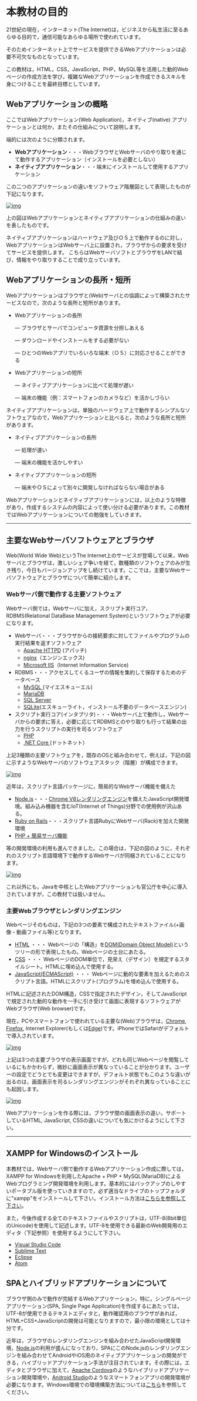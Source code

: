 # 本教材の目的

21世紀の現在，インターネット(The Internet)は，ビジネスから私生活に至るあらゆる目的で，通信可能なあらゆる場所で使われています。

そのためインターネット上でサービスを提供できるWebアプリケーションは必要不可欠なものとなっています。

この教材は，HTML，CSS，JavaScript，PHP，MySQL等を活用した動的Webページの作成方法を学び，複雑なWebアプリケーションを作成できるスキルを身につけることを最終目標としています。

## Webアプリケーションの概略

ここではWebアプリケーション(Web Application)，ネイティブ(native) アプリケーションとは何か，またその仕組みについて説明します。

端的には次のように分類されます。

* **Webアプリケーション**・・・WebブラウザとWebサーバのやり取りを通じて動作するアプリケーション（インストールを必要としない）
* **ネイティブアプリケーション**・・・端末にインストールして使用するアプリケーション



この二つのアプリケーションの違いをソフトウェア階層図として表現したものが下記になります。

[![img](http://cs-tklab.na-inet.jp/phpdb/Introduction/fig/Intro.PNG)](http://cs-tklab.na-inet.jp/phpdb/Introduction/fig/Intro.PNG)

上の図はWebアプリケーションとネイティブアプリケーションの仕組みの違いを表したものです。

ネイティブアプリケーションはハードウェア及びＯＳ上で動作するのに対し， WebアプリケーションはWebサーバ上に設置され，ブラウザからの要求を受けてサービスを提供します。 こちらはWebサーバソフトとブラウザをLANで結び，情報をやり取りすることで成り立っています。

## Webアプリケーションの長所・短所

Webアプリケーションはブラウザと(Web)サーバとの協調によって構築されたサービスなので，次のような長所と短所があります。

* Webアプリケーションの長所

  ― ブラウザとサーバでコンピュータ資源を分担しあえる

  ― ダウンロードやインストールをする必要がない

  ― ひとつのWebアプリでいろいろな端末（ＯＳ）に対応させることができる

* Webアプリケーションの短所

  ― ネイティブアプリケーションに比べて処理が遅い

  ― 端末の機能（例：スマートフォンのカメラなど）を活かしづらい

ネイティブアプリケーションは，単独のハードウェア上で動作するシンプルなソフトウェアなので，Webアプリケーションと比べると，次のような長所と短所があります。

* ネイティブアプリケーションの長所

  ― 処理が速い

  ― 端末の機能を活かしやすい

* ネイティブアプリケーションの短所

  ― 端末やＯＳによって別々に開発しなければならない場合がある

Webアプリケーションとネイティブアプリケーションには，以上のような特徴があり，作成するシステムの内容によって使い分ける必要があります。この教材ではWebアプリケーションについての勉強をしていきます。

------

## 主要なWebサーバソフトウェアとブラウザ

Web(World Wide Web)というThe Internet上のサービスが登場して以来，Webサーバとブラウザは，激しいシェア争いを経て，数種類のソフトウェアのみが生き残り，今日もバージョンアップをし続けています。ここでは，主要なWebサーバソフトウェアとブラウザについて簡単に紹介します。

### Webサーバ側で動作する主要ソフトウェア

Webサーバ側では，Webサーバに加え，スクリプト実行コア，RDBMS(Relational DataBase Management System)というソフトウェアが必要になります。

* Webサーバ・・・ブラウザからの接続要求に対してファイルやプログラムの実行結果を返すソフトウェア
  * [Apache HTTPD](https://httpd.apache.org/) (アパッチ)
  * [nginx](https://www.nginx.org/)（エンジンエックス)
  * [Microsoft IIS](https://www.iis.net/)（Internet Information Service)
* RDBMS・・・アクセスしてくるユーザの情報を集約して保存するためのデータベース
  * [MySQL ](https://www.mysql.com/)(マイエスキューエル)
  * [MariaDB](https://mariadb.org/)
  * [SQL Server](https://www.microsoft.com/ja-jp/sql-server/sql-server-2016)
  * [SQLite](https://sqlite.org/)(エスキューライト，インストール不要のデータベースエンジン)
* スクリプト実行コア(インタプリタ)・・・Webサーバ上で動作し，Webサーバからの要求に答え，必要に応じてRDBMSとのやり取りも行って結果の出力を行うスクリプトの実行を司るソフトウェア
  * [PHP](http://php.net/)
  * [.NET Core ](https://docs.microsoft.com/ja-jp/dotnet/core/)(ドットネット）

上記3種類の主要ソフトウェアを，既存のOSと組み合わせて，例えば，下記の図に示すようなWebサーバのソフトウェアスタック（階層）が構成できます。

[![img](http://cs-tklab.na-inet.jp/phpdb/Introduction/fig/lampstack_new_small.png)](http://cs-tklab.na-inet.jp/phpdb/Introduction/fig/lampstack_new.png)

近年は，スクリプト言語パッケージに，簡易的なWebサーバ機能を備えた

* [Node.js](https://nodejs.org/)・・・[Chrome V8レンダリングエンジン](https://github.com/v8/v8/wiki)を備えたJavaScript開発環境。組み込み機器を含むIoT(Internet of Things)分野での使用例が沢山ある。
* [Ruby on Rails](http://rubyonrails.org/)・・・スクリプト言語RubyにWebサーバ(Rack)を加えた開発環境
* [PHP + 簡易サーバ機能](http://php.net/manual/ja/features.commandline.webserver.php)

等の開発環境の利用も進んできました。この場合は，下記の図のように，それぞれのスクリプト言語環境下で動作するWebサーバが同梱されていることになります。



[![img](http://cs-tklab.na-inet.jp/phpdb/Introduction/fig/script_server.png)](http://cs-tklab.na-inet.jp/phpdb/Introduction/fig/script_server.png)

これ以外にも，Javaを中核としたWebアプリケーションも官公庁を中心に導入されていますが，この教材では扱いません。

### 主要Webブラウザとレンダリングエンジン

Webページそのものは，下記の3つの要素で構成されたテキストファイル(+画像・動画ファイル等)となります。

* [HTML](http://cs-tklab.na-inet.jp/phpdb/Chapter1/html.html) ・・・ Webページの「構造」を[DOM(Domain Object Model)](http://cs-tklab.na-inet.jp/phpdb/Chapter1/dom_jquery.html)というツリーの形で表現したもの。Webページの土台にあたる。
* [CSS](http://cs-tklab.na-inet.jp/phpdb/Chapter1/css.html) ・・・ WebページのDOM単位で，見栄え（デザイン）を規定するスタイルシート。HTMLに埋め込んで使用する。
* [JavaScript(ECMAScript)](http://cs-tklab.na-inet.jp/phpdb/Chapter1/javascript.html) ・・・ Webページに動的な要素を加えるためのスクリプト言語。HTMLにスクリプト(プログラム)を埋め込んで使用する。

HTMLに記述されたDOM構造，CSSで指定されたデザイン，そしてJavaScriptで規定された動的な動作を一手に引き受けて画面に表現するソフトウェアがWebブラウザ(Web browser)です。

現在，PCやスマートフォンで使われている主要な(Web)ブラウザは，[Chrome](https://www.google.co.jp/chrome/), [Firefox](https://www.mozilla.jp/), Internet Explorer(もしくは[Edge](https://www.microsoft.com/ja-jp/windows/microsoft-edge))です。iPhoneではSafariがデフォルトで導入されています。

[![img](http://cs-tklab.na-inet.jp/phpdb/Introduction/fig/mainstream_browsers_small.png)](http://cs-tklab.na-inet.jp/phpdb/Introduction/fig/mainstream_browsers.png)

上記は3つの主要ブラウザの表示画面ですが，どれも同じWebページを閲覧しているにもかかわらず，微妙に画面表示が異なっていることが分かります。ユーザーの設定でどうとでも変更はできますが，デフォルト状態でもこのような違いが出るのは，画面表示を司るレンダリングエンジンがそれぞれ異なっていることにも起因します。

[![img](http://cs-tklab.na-inet.jp/phpdb/Introduction/fig/rendering_engine_small.png)](http://cs-tklab.na-inet.jp/phpdb/Introduction/fig/rendering_engine.png)

Webアプリケーションを作る際には，ブラウザ間の画面表示の違い，サポートしているHTML, JavaScript, CSSの違いについても気にかけるようにして下さい。

------

## XAMPP for Windowsのインストール

本教材では，Webサーバ側で動作するWebアプリケーション作成に際しては，XAMPP for Windowsを利用したApache + PHP + MySQL(MariaDB)によるWebプログラミング開発環境を利用します。基本的にはバックアップのしやすいポータブル版を使っていきますので，必ず適当なドライブのトップフォルダに"xampp"をインストールして下さい。インストール方法は[こちらを参照して下さい](https://cs-tklab.na-inet.jp/?page_id=568)。

また，今後作成する全てのテキストファイルやスクリプトは，UTF-8(8bit単位のUnicode)を使用して記述します。UTF-8を使用できる最新のWeb開発用のエディタ（下記参照）を使用するようにして下さい。

* [Visual Studio Code](https://www.microsoft.com/ja-jp/dev/products/code-vs.aspx)
* [Sublime Text](https://www.sublimetext.com/)
* [Eclipse](https://eclipse.org/)
* [Atom](https://atom.io/)



## SPAとハイブリッドアプリケーションについて

ブラウザ側のみで動作が完結するWebアプリケーション，特に，シングルページアプリケーション(SPA, Single Page Application)を作成するにあたっては，UTF-8が使用できるテキストエディタと，動作確認用のブラウザがあれば，HTML+CSS+JavaScriptの開発は可能となりますので，最小限の環境としては十分です。

近年は，ブラウザのレンダリングエンジンを組み合わせたJavaScript開発環境，[Node.js](https://nodejs.org/)の利用が盛んになっており，SPAにこのNode.jsのレンダリングエンジンを組み合わせてAndroidやiOS用のネイティブアプリケーションの開発ができる，ハイブリッドアプリケーション手法が注目されています。その際には，エディタとブラウザに加えて，[Apache Cordova](https://cordova.apache.org/)のようなハイブリッドアプリケーション開発環境や，[Android Studio](https://developer.android.com/studio/)のようなスマートフォンアプリの開発環境が必要になります。Windows環境での環境構築方法については[こちら](https://cs-tklab.na-inet.jp/?page_id=1728)を参照してください。